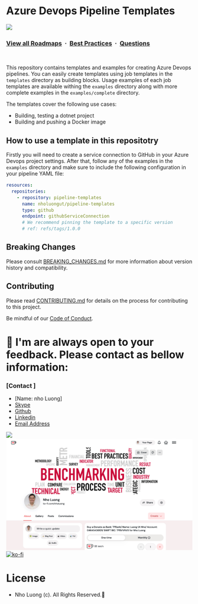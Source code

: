 # Azure Devops Pipeline Templates

![](https://i.imgur.com/waxVImv.png)
### [View all Roadmaps](https://github.com/nholuongut/all-roadmaps) &nbsp;&middot;&nbsp; [Best Practices](https://github.com/nholuongut/all-roadmaps/blob/main/public/best-practices/) &nbsp;&middot;&nbsp; [Questions](https://www.linkedin.com/in/nholuong/)
<br/>

This repository contains templates and examples for creating Azure Devops pipelines. You can easily create templates using job templates in the `templates` directory as building blocks. Usage examples of each job templates are available withing the `examples` directory along with more complete examples in the `examples/complete` directory.

The templates cover the following use cases:

- Building, testing a dotnet project
- Building and pushing a Docker image

## How to use a template in this repositotry

Firstly you will need to create a service connection to GitHub in your Azure Devops project settings. After that, follow any of the examples in the `examples` directory and make sure to include the following configuration in your pipeline YAML file:

```yaml
resources:
  repositories:
    - repository: pipeline-templates
      name: nholuongut/pipeline-templates
      type: github
      endpoint: githubServiceConnection
      # We recommend pinning the template to a specific version
      # ref: refs/tags/1.0.0
```

## Breaking Changes

Please consult [BREAKING_CHANGES.md](BREAKING_CHANGES.md) for more information about version history and compatibility.

## Contributing

Please read [CONTRIBUTING.md](CONTRIBUTING.md) for details on the process for
contributing to this project.

Be mindful of our [Code of Conduct](CODE_OF_CONDUCT.md).

# 🚀 I'm are always open to your feedback.  Please contact as bellow information:
### [Contact ]
* [Name: nho Luong]
* [Skype](luongutnho_skype)
* [Github](https://github.com/nholuongut/)
* [Linkedin](https://www.linkedin.com/in/nholuong/)
* [Email Address](luongutnho@hotmail.com)

![](https://i.imgur.com/waxVImv.png)
![](Donate.png)
[![ko-fi](https://ko-fi.com/img/githubbutton_sm.svg)](https://ko-fi.com/nholuong)

# License
* Nho Luong (c). All Rights Reserved.🌟